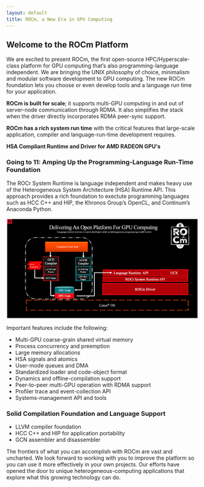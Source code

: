 ```yaml
---
layout: default
title: ROCm, a New Era in GPU Computing
---
```


## Welcome to the ROCm Platform

We are excited to present ROCm, the first open-source
HPC/Hyperscale-class platform for GPU computing that’s also
programming-language independent. We are bringing the UNIX philosophy
of choice, minimalism and modular software development to GPU
computing. The new ROCm foundation lets you choose or even develop
tools and a language run time for your application.

**ROCm is built for scale**; it supports multi-GPU
computing in and out of server-node communication through RDMA. It
also simplifies the stack when the driver directly
incorporates RDMA peer-sync support.

**ROCm has a rich system run time** with the critical
features that large-scale application, compiler and language-run-time
development requires.

**HSA Compliant Runtime and Driver for AMD RADEON GPU's** 



### Going to 11: Amping Up the Programming-Language Run-Time Foundation


The ROCr System Runtime is language independent and makes
heavy use of the Heterogeneous System Architecture (HSA) Runtime API.
This approach provides a rich foundation to exectute programming languages such as HCC
C++ and HIP, the Khronos Group’s OpenCL, and Continum’s Anaconda Python.

![ROCm_Stack_Diagram](images/ROCm_Stack.png)

Important features include the following:

 * Multi-GPU coarse-grain shared virtual memory
 * Process concurrency and preemption
 * Large memory allocations
 * HSA signals and atomics
 * User-mode queues and DMA
 * Standardized loader and code-object format
 * Dynamics and offline-compilation support
 * Peer-to-peer multi-GPU operation with RDMA support
 * Profiler trace and event-collection API
 * Systems-management API and tools


### Solid Compilation Foundation and Language Support

 *  LLVM compiler foundation
 *  HCC C++ and HIP for application portability
 *  GCN assembler and disassembler

The frontiers of what you can accomplish with ROCm are vast and
uncharted. We look forward to working with you to improve the platform
so you can use it more effectively in your own projects. Our efforts
have opened the door to unique heterogeneous-computing applications
that explore what this growing technology can do.

